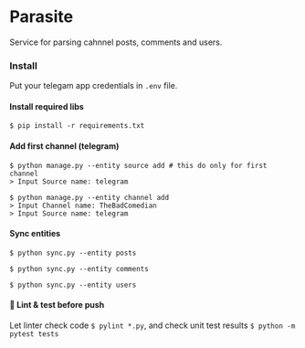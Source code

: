 # Parasite

Service for parsing cahnnel posts, comments and users.


### Install


Put your telegam app credentials in `.env` file.


#### Install required libs

`
$ pip install -r requirements.txt
`


#### Add first channel (telegram)

```
$ python manage.py --entity source add # this do only for first channel
> Input Source name: telegram

$ python manage.py --entity channel add
> Input Channel name: TheBadComedian
> Input Source name: telegram
```


#### Sync entities

```
$ python sync.py --entity posts

$ python sync.py --entity comments

$ python sync.py --entity users
```

#### :checkered_flag: Lint & test before push

Let linter check code `$ pylint *.py`, and check unit test results `$ python -m pytest tests`
